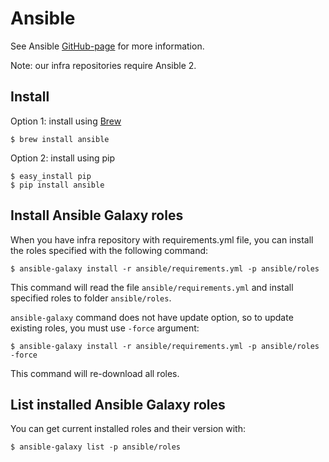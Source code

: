 # Ansible

See Ansible [GitHub-page](https://github.com/ansible/ansible) for more information.

Note: our infra repositories require Ansible 2.

## Install

Option 1: install using [Brew](brew.md)

```
$ brew install ansible
```

Option 2: install using pip

```
$ easy_install pip
$ pip install ansible
```

## Install Ansible Galaxy roles

When you have infra repository with requirements.yml file, you can install the roles specified with the following command:

```
$ ansible-galaxy install -r ansible/requirements.yml -p ansible/roles
```

This command will read the file `ansible/requirements.yml` and install specified roles to folder `ansible/roles`.

`ansible-galaxy` command does not have update option, so to update existing roles, you must use `-force` argument:

```
$ ansible-galaxy install -r ansible/requirements.yml -p ansible/roles -force
```

This command will re-download all roles.

## List installed Ansible Galaxy roles

You can get current installed roles and their version with:

```
$ ansible-galaxy list -p ansible/roles
```
